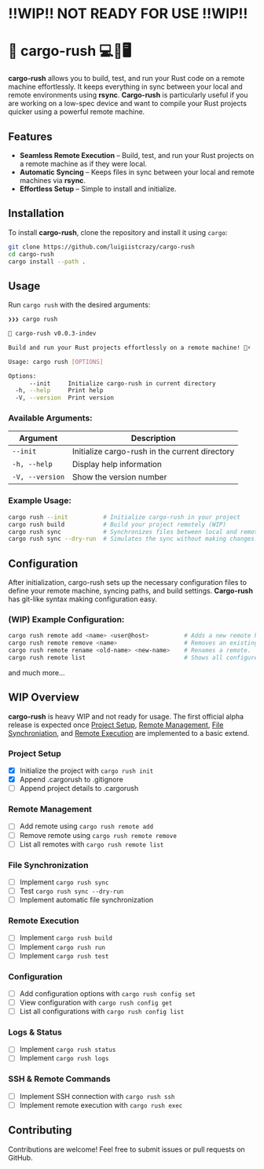 # !!WIP!! NOT READY FOR USE !!WIP!!
# 🚀 cargo-rush 💻🔄🖥️

**cargo-rush** allows you to build, test, and run your Rust code on a remote machine effortlessly. It keeps everything in sync between your local and remote environments using **rsync**. **Cargo-rush** is particularly useful if you are working on a low-spec device and want to compile your Rust projects quicker using a powerful remote machine.

## Features

- **Seamless Remote Execution** – Build, test, and run your Rust projects on a remote machine as if they were local.
- **Automatic Syncing** – Keeps files in sync between your local and remote machines via **rsync**.
- **Effortless Setup** – Simple to install and initialize.

## Installation

To install **cargo-rush**, clone the repository and install it using `cargo`:

```sh
git clone https://github.com/luigiistcrazy/cargo-rush
cd cargo-rush
cargo install --path .
```

## Usage

Run `cargo rush` with the desired arguments:

```sh
❯❯❯ cargo rush

🚀 cargo-rush v0.0.3-indev

Build and run your Rust projects effortlessly on a remote machine! 🦀⚡

Usage: cargo rush [OPTIONS]

Options:
      --init     Initialize cargo-rush in current directory
  -h, --help     Print help
  -V, --version  Print version
```

### Available Arguments:

| Argument       | Description                            |
|---------------|--------------------------------|
| `--init`      | Initialize cargo-rush in the current directory |
| `-h, --help`  | Display help information       |
| `-V, --version` | Show the version number |

### Example Usage:

```sh
cargo rush --init          # Initialize cargo-rush in your project 
cargo rush build           # Build your project remotely (WIP)
cargo rush sync            # Synchronizes files between local and remote (WIP)
cargo rush sync --dry-run  # Simulates the sync without making changes. (WIP)
```
## Configuration

After initialization, cargo-rush sets up the necessary configuration files to define your remote machine, syncing paths, and build settings. **Cargo-rush** has git-like syntax making configuration easy.

### (WIP) Example Configuration:

```sh
cargo rush remote add <name> <user@host>          # Adds a new remote host.
cargo rush remote remove <name>                   # Removes an existing remote.
cargo rush remote rename <old-name> <new-name>    # Renames a remote.
cargo rush remote list                            # Shows all configured remotes.
```

and much more...

## WIP Overview

**cargo-rush** is heavy WIP and not ready for usage. The first official alpha release is expected once
[Project Setup](https://github.com/luigiistcrazy/cargo-rush/new/master?filename=README.md#project-setup),
[Remote Management](https://github.com/luigiistcrazy/cargo-rush/new/master?filename=README.md#remote-management),
[File Synchroniation](https://github.com/luigiistcrazy/cargo-rush/new/master?filename=README.md#file-synchronization),
and [Remote Execution](https://github.com/luigiistcrazy/cargo-rush/new/master?filename=README.md#remote-execution) are implemented to a basic extend.

### Project Setup
- [x] Initialize the project with `cargo rush init`
- [x] Append .cargorush to .gitignore
- [ ] Append project details to .cargorush

### Remote Management
- [ ] Add remote using `cargo rush remote add`
- [ ] Remove remote using `cargo rush remote remove`
- [ ] List all remotes with `cargo rush remote list`

### File Synchronization
- [ ] Implement `cargo rush sync`
- [ ] Test `cargo rush sync --dry-run`
- [ ] Implement automatic file synchronization

### Remote Execution
- [ ] Implement `cargo rush build`
- [ ] Implement `cargo rush run`
- [ ] Implement `cargo rush test`

### Configuration
- [ ] Add configuration options with `cargo rush config set`
- [ ] View configuration with `cargo rush config get`
- [ ] List all configurations with `cargo rush config list`

### Logs & Status
- [ ] Implement `cargo rush status`
- [ ] Implement `cargo rush logs`

### SSH & Remote Commands
- [ ] Implement SSH connection with `cargo rush ssh`
- [ ] Implement remote execution with `cargo rush exec`

## Contributing
Contributions are welcome! Feel free to submit issues or pull requests on GitHub.
